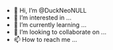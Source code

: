 - 👋 Hi, I’m @DuckNeoNULL
- 👀 I’m interested in ...
- 🌱 I’m currently learning ...
- 💞️ I’m looking to collaborate on ...
- 📫 How to reach me ...

<!---
DuckNeoNULL/DuckNeoNULL is a ✨ special ✨ repository because its `README.md` (this file) appears on your GitHub profile.
You can click the Preview link to take a look at your changes.
--->
